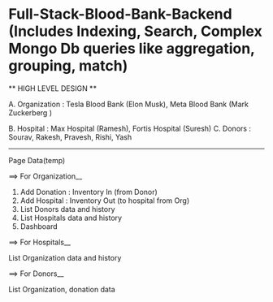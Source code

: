 # Full-Stack-Blood-Bank-Backend (Includes Indexing, Search, Complex Mongo Db queries like aggregation, grouping, match)

 ** HIGH LEVEL DESIGN **

A. Organization : Tesla Blood Bank (Elon Musk), Meta Blood Bank (Mark Zuckerberg )

B. Hospital : Max Hospital (Ramesh), Fortis Hospital (Suresh)
C. Donors : Sourav, Rakesh, Pravesh, Rishi, Yash


--------------------------------------------------------

Page Data(temp)

==> For Organization__ 

1. Add Donation : Inventory In (from Donor)
2. Add Hospital : Inventory Out (to hospital from Org)
3. List Donors data and history 
4. List Hospitals data and history
5. Dashboard 
 
==> For Hospitals__ 

 List Organization data and history 

==> For Donors__ 

 List Organization, donation data 
